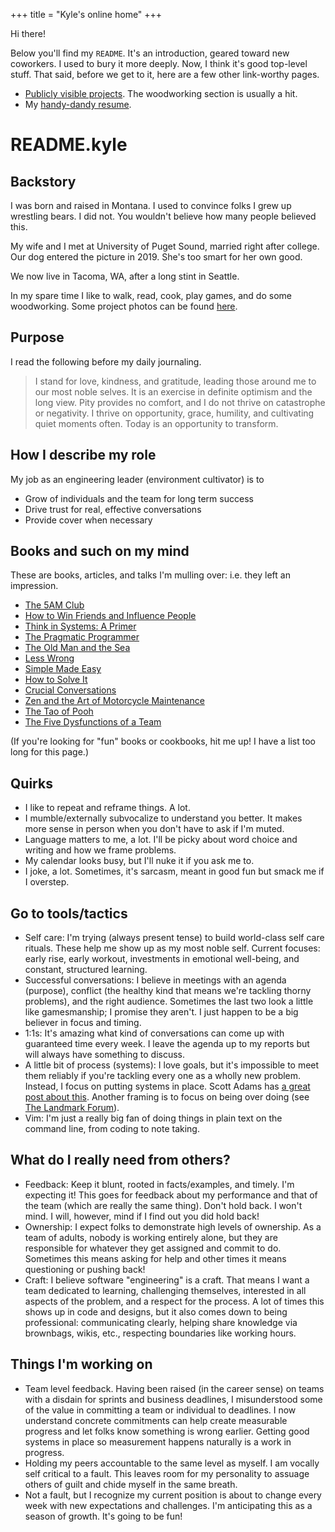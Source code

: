 +++
title = "Kyle's online home"
+++

Hi there!

Below you'll find my `README`. It's an introduction, geared toward new coworkers. I used to bury it more deeply. Now, I think it's good top-level stuff. That said, before we get to it, here are a few other link-worthy pages.

- [Publicly visible projects](/projects). The woodworking
section is usually a hit.
- My [handy-dandy resume](https://github.com/krwenholz/Resume/blob/master/resume.pdf).


# README.kyle

## Backstory

I was born and raised in Montana. I used to convince folks I grew up wrestling bears. I
did not. You wouldn't believe how many people believed this.

My wife and I met at University of Puget Sound, married right after college. Our dog entered
the picture in 2019. She's too smart for her own good.

We now live in Tacoma, WA, after a long stint in Seattle.

In my spare time I like to walk, read, cook, play games, and do some woodworking. Some project photos can be
found [here](https://photos.google.com/share/AF1QipPPR5N7AuE28ucrJPX9brb6XxazXH6ohPlECQ_gxl3nRAepbHHwU6n-_xrqe8Hu0g?key=UHhNRUVld1NlZGc1OGtUWFlpZXNhN0tGUUZIbmtn).

## Purpose

I read the following before my daily journaling.

> I stand for love, kindness, and gratitude, leading those around me to our most noble selves. It is an exercise in definite optimism and the long view. Pity provides no comfort, and I do not thrive on catastrophe or negativity. I thrive on opportunity, grace, humility, and cultivating quiet moments often. Today is an opportunity to transform.

## How I describe my role

My job as an engineering leader (environment cultivator) is to

- Grow of individuals and the team for long term success
- Drive trust for real, effective conversations
- Provide cover when necessary

## Books and such on my mind

These are books, articles, and talks I'm mulling over: i.e. they left an impression.

- [The 5AM Club](https://www.robinsharma.com/book/the-5am-club)
- [How to Win Friends and Influence People](https://en.wikipedia.org/wiki/How_to_Win_Friends_and_Influence_People)
- [Think in Systems: A Primer](https://www.goodreads.com/book/show/3828902-thinking-in-systems)
- [The Pragmatic Programmer](https://en.wikipedia.org/wiki/The_Pragmatic_Programmer)
- [The Old Man and the Sea](https://en.wikipedia.org/wiki/The_Old_Man_and_the_Sea)
- [Less Wrong](https://www.lesswrong.com/)
- [Simple Made Easy](https://www.infoq.com/presentations/Simple-Made-Easy/)
- [How to Solve It](https://en.wikipedia.org/wiki/How_to_Solve_It)
- [Crucial Conversations](https://en.wikipedia.org/wiki/Crucial_Conversations:_Tools_for_Talking_When_Stakes_Are_High)
- [Zen and the Art of Motorcycle Maintenance](https://en.wikipedia.org/wiki/Zen_and_the_Art_of_Motorcycle_Maintenance)
- [The Tao of Pooh](https://en.wikipedia.org/wiki/The_Tao_of_Pooh)
- [The Five Dysfunctions of a Team](https://en.wikipedia.org/wiki/The_Five_Dysfunctions_of_a_Team)

(If you're looking for "fun" books or cookbooks, hit me up! I have a list too long for
this page.)

## Quirks

- I like to repeat and reframe things. A lot.
- I mumble/externally subvocalize to understand you better. It makes more sense in
  person when you don't have to ask if I'm muted.
- Language matters to me, a lot. I'll be picky about word choice and
  writing and how we frame problems.
- My calendar looks busy, but I'll nuke it if you ask me to.
- I joke, a lot. Sometimes, it's sarcasm, meant in good fun but smack me if I overstep.

## Go to tools/tactics

- Self care: I'm trying (always present tense) to build world-class self care rituals. These help me show up as my most noble self. Current focuses: early rise, early workout, investments in emotional well-being, and constant, structured learning.
- Successful conversations: I believe in meetings with an agenda (purpose), conflict (the healthy kind that means we're tackling thorny problems), and the right audience. Sometimes the last two look a little like gamesmanship; I promise they aren't. I just happen to be a big believer in focus and timing.
- 1:1s: It's amazing what kind of conversations can come up with guaranteed time every week. I leave the agenda up to my reports but will always have something to discuss.
- A little bit of process (systems): I love goals, but it's impossible to meet them reliably if you're tackling every one as a wholly new problem. Instead, I focus on putting systems in place. Scott Adams has [a great post about this](https://www.scottadamssays.com/2013/11/18/goals-vs-systems/). Another framing is to focus on being over doing (see [The Landmark Forum](https://www.landmarkworldwide.com)).
- Vim: I'm just a really big fan of doing things in plain text on the command line, from coding to note taking.

## What do I really need from others?
- Feedback: Keep it blunt, rooted in facts/examples, and timely. I'm expecting it! This goes for feedback about my performance and that of the team (which are really the same thing). Don't hold back. I won't mind. I will, however, mind if I find
out you did hold back!
- Ownership: I expect folks to demonstrate high levels of ownership. As a team of adults, nobody is working entirely alone, but they are responsible for whatever they get assigned and commit to do. Sometimes this means asking for help and other times it means questioning or pushing back!
- Craft: I believe software "engineering" is a craft. That means I want a team dedicated to learning, challenging themselves, interested in all aspects of the problem, and a respect for the process. A lot of times this shows up in code and designs, but it also comes down to being professional: communicating clearly, helping share knowledge via brownbags, wikis, etc., respecting boundaries like working hours.

## Things I'm working on

- Team level feedback. Having
  been raised (in the career sense) on teams with a disdain for sprints and business deadlines,
  I misunderstood some of the value in committing a team or individual to deadlines. I now
  understand concrete commitments can help create measurable progress and let folks know
  something is wrong earlier. Getting good systems in place so measurement happens
  naturally is a work in progress.
- Holding my peers accountable to the same level as myself. I am vocally self critical to a 
  fault. This leaves room for my personality to assuage others of guilt and chide myself in
  the same breath.
- Not a fault, but I recognize my current position is about to change every week with new
  expectations and challenges. I'm anticipating this as a season of growth. It's going to be fun!
